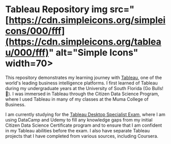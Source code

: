 # Tableau Repository img src="[https://cdn.simpleicons.org/simpleicons/000/fff](https://cdn.simpleicons.org/tableau/000/fff)" alt="Simple Icons" width=70>

This repository demonstrates my learning journey with [Tableau](https://www.tableau.com/), one of the world's leading business intelligence platforms. I first learned of Tableau during my undergraduate years at the University of South Florida (Go Bulls! 🤘). I was immersed in Tableau through the Citizen Data Science Program, where I used Tableau in many of my classes at the Muma College of Business.

I am currently studying for the [Tableau Desktop Specialist Exam](https://www.tableau.com/learn/certification/desktop-specialist), where I am using DataCamp and Udemy to fill any knowledge gaps from my initial Citizen Data Science Certificate program and to ensure that I am confident in my Tableau abilities before the exam. I also have separate Tableau projects that I have completed from various sources, including Coursera.

